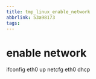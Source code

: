 ```yaml
---
title: tmp_linux_enable_network
abbrlink: 53a98173
tags:
---
```

enable network
===
ifconfig eth0 up
netcfg eth0 dhcp